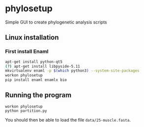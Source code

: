 # phylosetup
Simple GUI to create phylogenetic analysis scripts

## Linux installation

### First install Enaml
``` sh
apt-get install python-qt5
(?) apt-get install libpyside-5.11
mkvirtualenv enaml -p $(which python3) --system-site-packages
workon phylosetup
pip install enaml enamlx bio
```

## Running the program

```
workon phylosetup
python partition.py
```

You should then be able to load the file `data/25-muscle.fasta`.